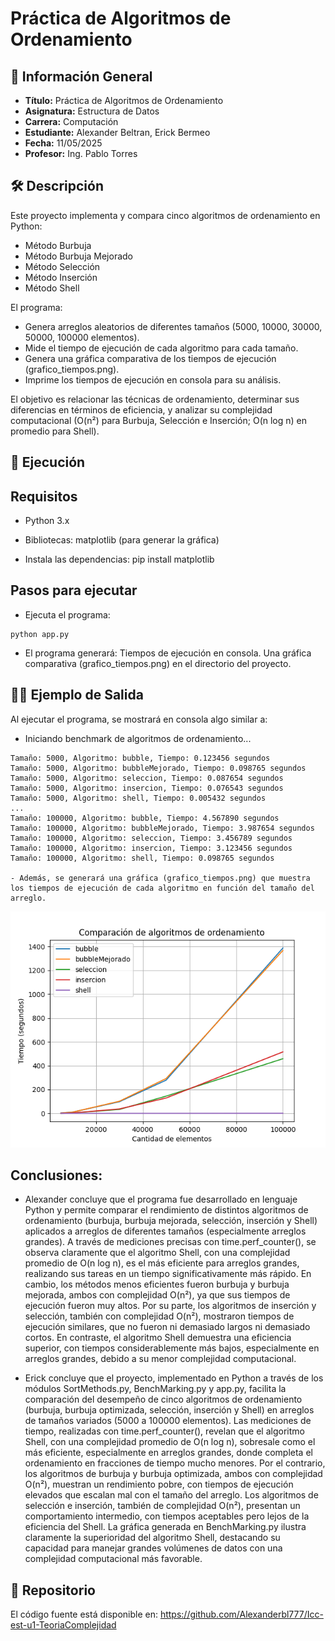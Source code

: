 # Práctica de Algoritmos de Ordenamiento
## 📌 Información General

- **Título:** Práctica de Algoritmos de Ordenamiento
- **Asignatura:** Estructura de Datos
- **Carrera:** Computación
- **Estudiante:** Alexander Beltran, Erick Bermeo
- **Fecha:** 11/05/2025
- **Profesor:** Ing. Pablo Torres


## 🛠️ Descripción
Este proyecto implementa y compara cinco algoritmos de ordenamiento en Python:

- Método Burbuja
- Método Burbuja Mejorado
- Método Selección
- Método Inserción
- Método Shell

El programa:

- Genera arreglos aleatorios de diferentes tamaños (5000, 10000, 30000, 50000, 100000 elementos).
- Mide el tiempo de ejecución de cada algoritmo para cada tamaño.
- Genera una gráfica comparativa de los tiempos de ejecución (grafico_tiempos.png).
- Imprime los tiempos de ejecución en consola para su análisis.

El objetivo es relacionar las técnicas de ordenamiento, determinar sus diferencias en términos de eficiencia, y analizar su complejidad computacional (O(n²) para Burbuja, Selección e Inserción; O(n log n) en promedio para Shell).

## 🚀 Ejecución
## Requisitos

- Python 3.x
- Bibliotecas: matplotlib (para generar la gráfica)

- Instala las dependencias: pip install matplotlib

## Pasos para ejecutar

- Ejecuta el programa:
```
python app.py
```

- El programa generará:
Tiempos de ejecución en consola.
Una gráfica comparativa (grafico_tiempos.png) en el directorio del proyecto.

## 🧑‍💻 Ejemplo de Salida
Al ejecutar el programa, se mostrará en consola algo similar a:
- Iniciando benchmark de algoritmos de ordenamiento...

```
Tamaño: 5000, Algoritmo: bubble, Tiempo: 0.123456 segundos
Tamaño: 5000, Algoritmo: bubbleMejorado, Tiempo: 0.098765 segundos
Tamaño: 5000, Algoritmo: seleccion, Tiempo: 0.087654 segundos
Tamaño: 5000, Algoritmo: insercion, Tiempo: 0.076543 segundos
Tamaño: 5000, Algoritmo: shell, Tiempo: 0.005432 segundos
...
Tamaño: 100000, Algoritmo: bubble, Tiempo: 4.567890 segundos
Tamaño: 100000, Algoritmo: bubbleMejorado, Tiempo: 3.987654 segundos
Tamaño: 100000, Algoritmo: seleccion, Tiempo: 3.456789 segundos
Tamaño: 100000, Algoritmo: insercion, Tiempo: 3.123456 segundos
Tamaño: 100000, Algoritmo: shell, Tiempo: 0.098765 segundos

- Además, se generará una gráfica (grafico_tiempos.png) que muestra los tiempos de ejecución de cada algoritmo en función del tamaño del arreglo.
```

![Gráfica de Tiempos de Ejecución](grafico_tiempos.png)

## Conclusiones:
- Alexander concluye que el programa fue desarrollado en lenguaje Python y permite comparar el rendimiento de distintos algoritmos de ordenamiento (burbuja, burbuja mejorada, selección, inserción y Shell) aplicados a arreglos de diferentes tamaños (especialmente arreglos grandes). A través de mediciones precisas con time.perf_counter(), se observa claramente que el algoritmo Shell, con una complejidad promedio de O(n log n), es el más eficiente para arreglos grandes, realizando sus tareas en un tiempo significativamente más rápido. En cambio, los métodos menos eficientes fueron burbuja y burbuja mejorada, ambos con complejidad O(n²), ya que sus tiempos de ejecución fueron muy altos. Por su parte, los algoritmos de inserción y selección, también con complejidad O(n²), mostraron tiempos de ejecución similares, que no fueron ni demasiado largos ni demasiado cortos. En contraste, el algoritmo Shell demuestra una eficiencia superior, con tiempos considerablemente más bajos, especialmente en arreglos grandes, debido a su menor complejidad computacional.

- Erick concluye que el proyecto, implementado en Python a través de los módulos SortMethods.py, BenchMarking.py y app.py, facilita la comparación del desempeño de cinco algoritmos de ordenamiento (burbuja, burbuja optimizada, selección, inserción y Shell) en arreglos de tamaños variados (5000 a 100000 elementos). Las mediciones de tiempo, realizadas con time.perf_counter(), revelan que el algoritmo Shell, con una complejidad promedio de O(n log n), sobresale como el más eficiente, especialmente en arreglos grandes, donde completa el ordenamiento en fracciones de tiempo mucho menores. Por el contrario, los algoritmos de burbuja y burbuja optimizada, ambos con complejidad O(n²), muestran un rendimiento pobre, con tiempos de ejecución elevados que escalan mal con el tamaño del arreglo. Los algoritmos de selección e inserción, también de complejidad O(n²), presentan un comportamiento intermedio, con tiempos aceptables pero lejos de la eficiencia del Shell. La gráfica generada en BenchMarking.py ilustra claramente la superioridad del algoritmo Shell, destacando su capacidad para manejar grandes volúmenes de datos con una complejidad computacional más favorable.

## 🔗 Repositorio
El código fuente está disponible en: https://github.com/Alexanderbl777/Icc-est-u1-TeoriaComplejidad
